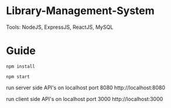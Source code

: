 # Library-Management-System

Tools: NodeJS, ExpressJS, ReactJS, MySQL

# Guide
<pre><code>npm install</code></pre>
<pre><code>npm start</code></pre>
run server side API's on localhost port 8080
http://localhost:8080

run client side API's on localhost port 3000
http://localhost:3000
